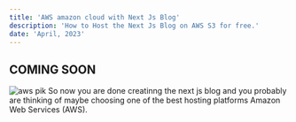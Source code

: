 ```yaml
---
title: 'AWS amazon cloud with Next Js Blog'
description: 'How to Host the Next Js Blog on AWS S3 for free.'
date: 'April, 2023'
---
```

## COMING SOON

![aws pik](https://user-images.githubusercontent.com/85551204/226673916-0fe55dee-2a82-4653-88c3-01dd8e335f62.jpg)
So now you are done creatinng the next js blog and you probably are thinking of maybe choosing one of the best hosting platforms
Amazon Web Services (AWS). 